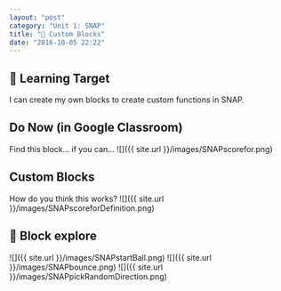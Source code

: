 ```yaml
---
layout: "post"
category: "Unit 1: SNAP"
title: "🔨 Custom Blocks"
date: "2016-10-05 22:22"
---
```


## 🎯 Learning Target

I can create my own blocks to create custom functions in SNAP. 

## Do Now (in Google Classroom)

Find this block… if you can...
![]({{ site.url }}/images/SNAPscorefor.png)

## Custom Blocks

How do you think this works?
![]({{ site.url }}/images/SNAPscoreforDefinition.png)

## 🔄 Block explore

![]({{ site.url }}/images/SNAPstartBall.png)
![]({{ site.url }}/images/SNAPbounce.png)
![]({{ site.url }}/images/SNAPpickRandomDirection.png)
